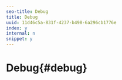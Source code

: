 ```yaml
---
seo-title: Debug
title: Debug
uuid: 11d46c5a-831f-4237-b498-6a296cb1776e
index: y
internal: n
snippet: y
---
```


# Debug{#debug}

<a id="section_FD1D77D15E904CCB9386F94D69CA6512"></a>


